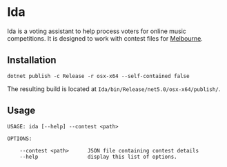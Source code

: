 # Ida

Ida is a voting assistant to help process voters for online music competitions. It is designed to work with contest
files for [Melbourne](https://github.com/Iune/melbourne).

## Installation

```
dotnet publish -c Release -r osx-x64 --self-contained false 
```

The resulting build is located at `Ida/bin/Release/net5.0/osx-x64/publish/`.

## Usage

```
USAGE: ida [--help] --contest <path>

OPTIONS:

    --contest <path>      JSON file containing contest details
    --help                display this list of options.
```
